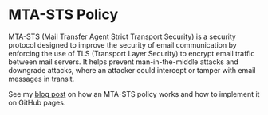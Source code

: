 # MTA-STS Policy
MTA-STS (Mail Transfer Agent Strict Transport Security) is a security protocol designed to improve the security of email communication by enforcing the use of TLS (Transport Layer Security) to encrypt email traffic between mail servers. It helps prevent man-in-the-middle attacks and downgrade attacks, where an attacker could intercept or tamper with email messages in transit.

See my [blog post](https://vand3rlinden.com/post/mta-sts-explained/#implement-an-mta-sts-policy-for-a-domain) on how an MTA-STS policy works and how to implement it on GitHub pages.
